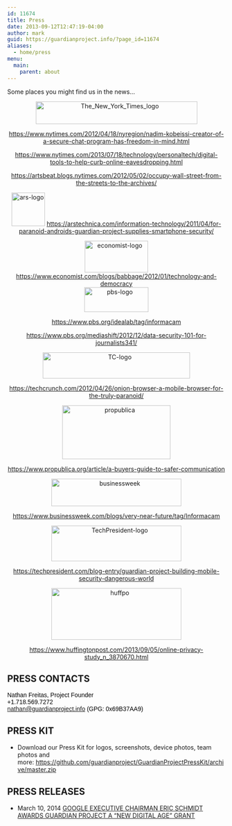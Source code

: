 ```yaml
---
id: 11674
title: Press
date: 2013-09-12T12:47:19-04:00
author: mark
guid: https://guardianproject.info/?page_id=11674
aliases:
  - home/press
menu:
  main:
    parent: about
---
```

Some places you might find us in the news...

<div style="text-align: center;">
<a href="https://www.nytimes.com/2013/07/18/technology/personaltech/digital-tools-to-help-curb-online-eavesdropping.html?pagewanted=all&_r=0"><img style="border: 0px none;" alt="The_New_York_Times_logo" src="https://guardianproject.info/wp-content/uploads/2013/09/The_New_York_Times_logo-300x44.png" width="373" height="52" /></a>

<a href="https://www.nytimes.com/2012/04/18/nyregion/nadim-kobeissi-creator-of-a-secure-chat-program-has-freedom-in-mind.html" target="_blank">https://www.nytimes.com/2012/04/18/nyregion/nadim-kobeissi-creator-of-a-secure-chat-program-has-freedom-in-mind.html</a>

<a href="https://www.nytimes.com/2013/07/18/technology/personaltech/digital-tools-to-help-curb-online-eavesdropping.html?pagewanted=all&_r=0" target="_blank">https://www.nytimes.com/2013/07/18/technology/personaltech/digital-tools-to-help-curb-online-eavesdropping.html</a>

<a href="https://artsbeat.blogs.nytimes.com/2012/05/02/occupy-wall-street-from-the-streets-to-the-archives/" target="_blank">https://artsbeat.blogs.nytimes.com/2012/05/02/occupy-wall-street-from-the-streets-to-the-archives/</a></p> 

<a href="https://arstechnica.com/information-technology/2011/04/for-paranoid-androids-guardian-project-supplies-smartphone-security/" target="_blank"><img style="border: 0px none;" alt="ars-logo" src="https://guardianproject.info/wp-content/uploads/2013/09/ars-logo-300x300.png" width="77" height="77" /></a>
<a href="https://arstechnica.com/information-technology/2011/04/for-paranoid-androids-guardian-project-supplies-smartphone-security/" target="_blank">https://arstechnica.com/information-technology/2011/04/for-paranoid-androids-guardian-project-supplies-smartphone-security/</a>

<a href="https://www.economist.com/blogs/babbage/2012/01/technology-and-democracy" target="_blank"><img class="aligncenter" alt="economist-logo" src="https://guardianproject.info/wp-content/uploads/2013/09/274178_ekonomist_orig.jpg" width="146" height="73" /></a>
<a href="https://www.economist.com/blogs/babbage/2012/01/technology-and-democracy" target="_blank">https://www.economist.com/blogs/babbage/2012/01/technology-and-democracy</a><br /> <a href="https://www.pbs.org/mediashift/2012/12/data-security-101-for-journalists341/" target="_blank"><img style="border: 0px none;" alt="pbs-logo" src="https://guardianproject.info/wp-content/uploads/2013/09/PBS_logo.png" width="148" height="57" /></a>

<a href="https://www.pbs.org/idealab/tag/informacam" target="_blank">https://www.pbs.org/idealab/tag/informacam</a>

<a href="https://www.pbs.org/mediashift/2012/12/data-security-101-for-journalists341/" target="_blank">https://www.pbs.org/mediashift/2012/12/data-security-101-for-journalists341/</a>

<a href="https://techcrunch.com/2012/04/26/onion-browser-a-mobile-browser-for-the-truly-paranoid/" target="_blank"><img style="border: 0px none;" alt="TC-logo" src="https://guardianproject.info/wp-content/uploads/2013/09/tc-techcrunch_logo-620x240.png" width="340" height="60" /></a>
  
<a href="https://techcrunch.com/2012/04/26/onion-browser-a-mobile-browser-for-the-truly-paranoid/" target="_blank">https://techcrunch.com/2012/04/26/onion-browser-a-mobile-browser-for-the-truly-paranoid/</a>
  
<a href="https://guardianproject.info/wp-content/uploads/2013/09/propublica.jpg"><img class="size-medium wp-image-11681 alignnone" alt="propublica" src="https://guardianproject.info/wp-content/uploads/2013/09/propublica.jpg" width="250" height="124" /></a>

<a href="https://www.propublica.org/article/a-buyers-guide-to-safer-communication" target="_blank">https://www.propublica.org/article/a-buyers-guide-to-safer-communication</a>

<a href="https://guardianproject.info/wp-content/uploads/2013/09/businessweek.jpg"><img class="size-medium wp-image-11679" alt="businessweek" src="https://guardianproject.info/wp-content/uploads/2013/09/businessweek-300x63.jpg" width="300" height="63" srcset="https://guardianproject.info/wp-content/uploads/2013/09/businessweek-300x63.jpg 300w, https://guardianproject.info/wp-content/uploads/2013/09/businessweek.jpg 456w" sizes="(max-width: 300px) 100vw, 300px" /></a>

<a href="https://www.businessweek.com/blogs/very-near-future/tag/Informacam" target="_blank">https://www.businessweek.com/blogs/very-near-future/tag/Informacam</a>

<a href="https://guardianproject.info/wp-content/uploads/2013/09/TechPresident-logo.jpg"><img class="size-medium wp-image-11682 alignnone" alt="TechPresident-logo" src="https://guardianproject.info/wp-content/uploads/2013/09/TechPresident-logo-300x82.jpg" width="300" height="82" srcset="https://guardianproject.info/wp-content/uploads/2013/09/TechPresident-logo-300x82.jpg 300w, https://guardianproject.info/wp-content/uploads/2013/09/TechPresident-logo.jpg 320w" sizes="(max-width: 300px) 100vw, 300px" /></a>

<a href="https://techpresident.com/blog-entry/guardian-project-building-mobile-security-dangerous-world" target="_blank">https://techpresident.com/blog-entry/guardian-project-building-mobile-security-dangerous-world</a>

<a href="https://guardianproject.info/wp-content/uploads/2013/09/huffpo.jpeg"><img class="size-medium wp-image-11680 alignnone" alt="huffpo" src="https://guardianproject.info/wp-content/uploads/2013/09/huffpo-300x119.jpeg" width="300" height="119" srcset="https://guardianproject.info/wp-content/uploads/2013/09/huffpo-300x119.jpeg 300w, https://guardianproject.info/wp-content/uploads/2013/09/huffpo.jpeg 311w" sizes="(max-width: 300px) 100vw, 300px" /></a>
  
<a href="https://www.huffingtonpost.com/2013/09/05/online-privacy-study_n_3870670.html" target="_blank">https://www.huffingtonpost.com/2013/09/05/online-privacy-study_n_3870670.html</a>
</div>


## PRESS CONTACTS

<span style="color: #000000;"><span style="font-family: Arial, serif;">Nathan Freitas, Project Founder<br /> </span></span><span style="color: #000000;"><span style="font-family: Arial, serif;">+1.718.569.7272<br /> </span></span><span style="color: #000000;"><span style="font-family: Arial, serif;"><a href="&#x6d;&#x61;&#105;lto&#x3a;&#x6e;&#x61;&#116;ha&#x6e;&#x40;&#x67;&#117;ar&#x64;&#x69;&#x61;&#110;pr&#x6f;&#x6a;&#x65;&#99;t.i&#x6e;&#x66;&#x6f;">n&#x61;&#x74;h&#x61;&#x6e;&#64;&#x67;&#x75;a&#114;&#x64;i&#97;&#x6e;p&#114;&#x6f;j&#101;&#x63;t.&#x69;&#x6e;f&#x6f;</a> (GPG: 0x69B37AA9)<br /></span></span>

## PRESS KIT

  * Download our Press Kit for logos, screenshots, device photos, team photos and more: <https://github.com/guardianproject/GuardianProjectPressKit/archive/master.zip>

## PRESS RELEASES

  * March 10, 2014 [GOOGLE EXECUTIVE CHAIRMAN ERIC SCHMIDT AWARDS GUARDIAN PROJECT A “NEW DIGITAL AGE” GRANT](https://docs.google.com/document/d/1kI6dV6nPSd1z3MkxSTMRT8P9DcFQ9uOiNFcUlGTjjXA/edit?usp=sharing)
  
